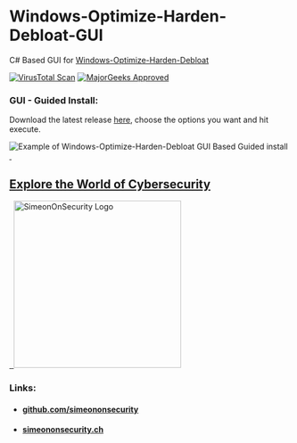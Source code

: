 # Windows-Optimize-Harden-Debloat-GUI

C# Based GUI for [Windows-Optimize-Harden-Debloat](https://github.com/simeononsecurity/Windows-Optimize-Harden-Debloat)

[![VirusTotal Scan](https://github.com/simeononsecurity/Windows-Optimize-Harden-Debloat-GUI/actions/workflows/virustotal.yml/badge.svg)](https://github.com/simeononsecurity/Windows-Optimize-Harden-Debloat-GUI/actions/workflows/virustotal.yml)
[![MajorGeeks Approved](https://majorgeeks.com/images/mg_certified.gif)](https://www.majorgeeks.com/files/details/windows_optimize_harden_debloat_gui.html)

### GUI - Guided Install:

Download the latest release [here](https://github.com/simeononsecurity/Windows-Optimize-Harden-Debloat-GUI/releases/), choose the options you want and hit execute.

<img src="https://raw.githubusercontent.com/simeononsecurity/Windows-Optimize-Harden-Debloat/master/.github/images/WOHD-GUI.gif" alt="Example of Windows-Optimize-Harden-Debloat GUI Based Guided install">

<a href="https://simeononsecurity.ch" target="_blank" rel="noopener noreferrer">
  <h2>Explore the World of Cybersecurity</h2>
</a>
<a href="https://simeononsecurity.ch" target="_blank" rel="noopener noreferrer">
  <img src="https://simeononsecurity.ch/img/banner.png" alt="SimeonOnSecurity Logo" width="300" height="300">
</a>

### Links:
- #### [github.com/simeononsecurity](https://github.com/simeononsecurity)
- #### [simeononsecurity.ch](https://simeononsecurity.ch)
